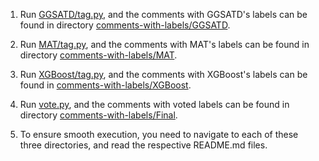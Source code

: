 1. Run [GGSATD/tag.py](GGSATD/tag.py), and the comments with GGSATD's labels can be found in directory [comments-with-labels/GGSATD](../comments-with-labels/GGSATD).
2. Run [MAT/tag.py](MAT/tag.py), and the comments with MAT's labels can be found in directory [comments-with-labels/MAT](/comments-with-labels/MAT).
3. Run [XGBoost/tag.py](XGBoost/tag.py), and the comments with XGBoost's labels can be found in [comments-with-labels/XGBoost](/comments-with-labels/XGBoost).
4. Run [vote.py](vote.py), and the comments with voted labels can be found in directory [comments-with-labels/Final](/comments-with-labels/Final).

5. To ensure smooth execution, you need to navigate to each of these three directories, and read the respective README.md files.

